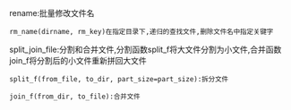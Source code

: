 rename:批量修改文件名

    rm_name(dirname, rm_key)在指定目录下,递归的查找文件,删除文件名中指定关键字
    
split_join_file:分割和合并文件,分割函数split_f将大文件分割为小文件,合并函数join_f将分割后的小文件重新拼回大文件

    split_f(from_file, to_dir, part_size=part_size):拆分文件
    
    join_f(from_dir, to_file):合并文件
